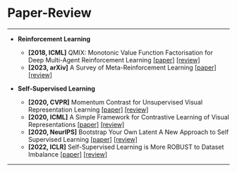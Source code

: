 # Paper-Review
---

- **Reinforcement Learning** 
    - **[2018, ICML]** QMIX: Monotonic Value Function Factorisation for Deep Multi-Agent Reinforcement Learning [[paper]](https://paperswithcode.com/paper/qmix-monotonic-value-function-factorisation) [[review]](https://github.com/junginkim23/Paper-Review/blob/master/JunginKim/Review/%5B2018%2CICML%5D%20QMIX%20Monotonic%20Value%20Function%20Factorisation%20for%20Deep%20Multi%20Agent%20Reinforcement%20Learning%20.pdf)
    - **[2023, arXiv]** A Survey of Meta-Reinforcement Learning [[paper]](https://arxiv.org/abs/2301.08028) [[review]](https://github.com/junginkim23/Paper-Review/blob/master/JunginKim/Review/%5B2023%2CarXiv%5D%20A%20Survey%20of%20Meta-Reinforcement%20Learning.pdf)


- **Self-Supervised Learning** 
    - **[2020, CVPR]** Momentum Contrast for Unsupervised Visual Representation Learning [[paper]](https://arxiv.org/abs/1911.05722) [[review]](https://github.com/junginkim23/Paper-Review/blob/master/JunginKim/Review/%5B2020%2CCVPR%5D%20Momentum%20Contrast%20for%20Unsupervised%20Visual%20Representation%20Learning.pdf) 
    - **[2020, ICML]** A Simple Framework for Contrastive Learning of Visual Representations [[paper]](http://proceedings.mlr.press/v119/chen20j.html) [[review]](https://github.com/junginkim23/Paper-Review/blob/master/JunginKim/Review/%5B2020%2CICML%5D%20A%20Simple%20Framework%20for%20Contrastive%20Learning%20of%20Visual%20Representations.pdf)
    - **[2020, NeurIPS]** Bootstrap Your Own Latent A New Approach to Self Supervised Learning [[paper]](https://arxiv.org/abs/2006.07733) [[review]](https://github.com/junginkim23/Paper-Review/blob/master/JunginKim/Review/%5B2020%2CNeurIPS%5D%20Bootstrap%20Your%20Own%20Latent%20A%20New%20Approach%20to%20Self_Supervised_Learning.pdf)
    - **[2022, ICLR]** Self-Supervised Learning is More ROBUST to Dataset Imbalance [[paper]](https://arxiv.org/abs/2110.05025) [[review]](https://github.com/junginkim23/Paper-Review/blob/master/JunginKim/Review/%5B2022%2CICLR%5D%20Self-Supervised%20Learning%20is%20More%20Robust%20to%20Dataset%20Imbalance.pdf)
    
---
